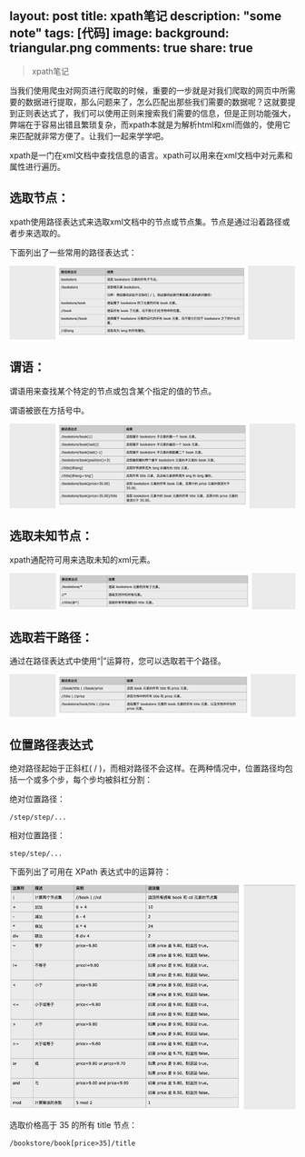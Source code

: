 layout: post
title: xpath笔记
description: "some note"
tags: [代码]
image:
background: triangular.png
comments: true
share: true
---

> xpath笔记

当我们使用爬虫对网页进行爬取的时候，重要的一步就是对我们爬取的网页中所需要的数据进行提取，那么问题来了，怎么匹配出那些我们需要的数据呢？这就要提到正则表达式了，我们可以使用正则来搜索我们需要的信息，但是正则功能强大，弊端在于容易出错且繁琐复杂，而xpath本就是为解析html和xml而做的，使用它来匹配就非常方便了。让我们一起来学学吧。

xpath是一门在xml文档中查找信息的语言。xpath可以用来在xml文档中对元素和属性进行遍历。

## 选取节点：

xpath使用路径表达式来选取xml文档中的节点或节点集。节点是通过沿着路径或者步来选取的。

下面列出了一些常用的路径表达式：

![img](./images/article/2016-5-9/1.png)

## 谓语：

谓语用来查找某个特定的节点或包含某个指定的值的节点。

谓语被嵌在方括号中。

![img](./images/article/2016-5-9/2.png)

## 选取未知节点：

xpath通配符可用来选取未知的xml元素。

![img](./images/article/2016-5-9/3.png)

## 选取若干路径：

通过在路径表达式中使用“|”运算符，您可以选取若干个路径。

![img](./images/article/2016-5-9/4.png)

## 位置路径表达式

绝对路径起始于正斜杠( / )，而相对路径不会这样。在两种情况中，位置路径均包括一个或多个步，每个步均被斜杠分割：

绝对位置路径：

	/step/step/...

相对位置路径：

	step/step/...

下面列出了可用在 XPath 表达式中的运算符：

![img](./images/article/2016-5-9/5.png)

选取价格高于 35 的所有 title 节点：

	/bookstore/book[price>35]/title